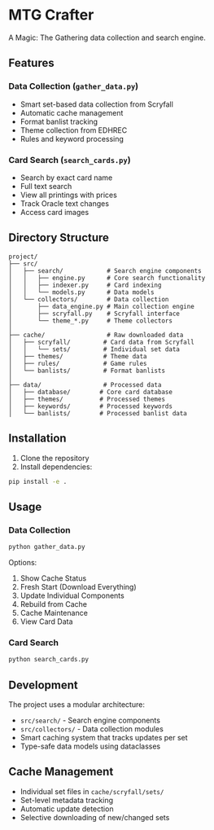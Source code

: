 # MTG Crafter

A Magic: The Gathering data collection and search engine.

## Features

### Data Collection (`gather_data.py`)
- Smart set-based data collection from Scryfall
- Automatic cache management
- Format banlist tracking
- Theme collection from EDHREC
- Rules and keyword processing

### Card Search (`search_cards.py`)
- Search by exact card name
- Full text search
- View all printings with prices
- Track Oracle text changes
- Access card images

## Directory Structure

```
project/
├── src/
│   ├── search/            # Search engine components
│   │   ├── engine.py      # Core search functionality
│   │   ├── indexer.py     # Card indexing
│   │   └── models.py      # Data models
│   └── collectors/        # Data collection
│       ├── data_engine.py # Main collection engine
│       ├── scryfall.py    # Scryfall interface
│       └── theme_*.py     # Theme collectors
│
├── cache/                 # Raw downloaded data
│   ├── scryfall/         # Card data from Scryfall
│   │   └── sets/         # Individual set data
│   ├── themes/           # Theme data
│   ├── rules/            # Game rules
│   └── banlists/         # Format banlists
│
├── data/                 # Processed data
│   ├── database/        # Core card database
│   ├── themes/          # Processed themes
│   ├── keywords/        # Processed keywords
│   └── banlists/        # Processed banlist data
```

## Installation

1. Clone the repository
2. Install dependencies:
```bash
pip install -e .
```

## Usage

### Data Collection
```bash
python gather_data.py
```

Options:
1. Show Cache Status
2. Fresh Start (Download Everything)
3. Update Individual Components
4. Rebuild from Cache
5. Cache Maintenance
6. View Card Data

### Card Search
```bash
python search_cards.py
```

## Development

The project uses a modular architecture:
- `src/search/` - Search engine components
- `src/collectors/` - Data collection modules
- Smart caching system that tracks updates per set
- Type-safe data models using dataclasses

## Cache Management

- Individual set files in `cache/scryfall/sets/`
- Set-level metadata tracking
- Automatic update detection
- Selective downloading of new/changed sets